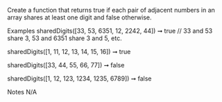 Create a function that returns true if each pair of adjacent numbers in an array shares at least one digit and false otherwise.

Examples
sharedDigits([33, 53, 6351, 12, 2242, 44]) ➞ true
// 33 and 53 share 3, 53 and 6351 share 3 and 5, etc.

sharedDigits([1, 11, 12, 13, 14, 15, 16]) ➞ true

sharedDigits([33, 44, 55, 66, 77]) ➞ false

sharedDigits([1, 12, 123, 1234, 1235, 6789]) ➞ false

Notes
N/A